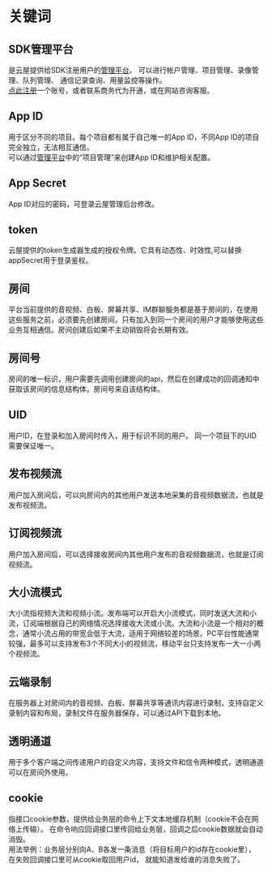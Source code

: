 # 关键词

<h2 id=sdkMgr>SDK管理平台</h2>

是云屋提供给SDK注册用户的[管理平台](https://sdk.cloudroom.com/mgr_sdk/)。 可以进行帐户管理、项目管理、录像管理、队列管理、 通信记录查询、用量监控等操作。  
[点此注册](https://sdk.cloudroom.com/mgr_sdk/register.html)一个账号，或者联系商务代为开通，或在网站咨询客服。

<h2 id=appID>App ID</h2>

用于区分不同的项目。每个项目都有属于自己唯一的App ID，不同App ID的项目完全独立，无法相互通信。  
可以通过[管理平台](https://sdk.cloudroom.com/mgr_sdk/)中的“项目管理”来创建App ID和维护相关配置。

<h2 id=appSecret>App Secret</h2>

App ID对应的密码，可登录云屋管理后台修改。

<h2 id=token>token</h2>

云屋提供的token生成器生成的授权令牌。它具有动态性、时效性,可以替换appSecret用于登录鉴权。

<h2 id=room>房间</h2>

平台当前提供的音视频、白板、屏幕共享、IM群聊服务都是基于房间的，在使用这些服务之前，必须要先创建房间，只有加入到同一个房间的用户才能够使用这些业务互相通信。房间创建后如果不主动销毁将会长期有效。

<h2 id=roomID>房间号</h2>

房间的唯一标识，用户需要先调用创建房间的api，然后在创建成功的回调通知中获取该房间的信息结构体。房间号来自该结构体。

<h2 id=UID>UID</h2>

用户ID，在登录和加入房间时传入，用于标识不同的用户。 同一个项目下的UID需要保证唯一。

<h2 id=publishStream>发布视频流</h2>

用户加入房间后，可以向房间内的其他用户发送本地采集的音视频数据流，也就是发布视频流。

<h2 id=subscribeStream>订阅视频流</h2>

用户加入房间后，可以选择接收房间内其他用户发布的音视频数据流，也就是订阅视频流。

<h2 id=stream>大小流模式</h2>

大小流指视频大流和视频小流。发布端可以开启大小流模式，同时发送大流和小流，订阅端根据自己的网络情况选择接收大流或小流。大流和小流是一个相对的概念，通常小流占用的带宽会低于大流，适用于网络较差的场景。PC平台性能通常较强，最多可以支持发布3个不同大小的视频流，移动平台只支持发布一大一小两个视频流。

<h2 id=cloudRecord>云端录制</h2>

在服务器上对房间内的音视频、白板、屏幕共享等通讯内容进行录制，支持自定义录制内容和布局，录制文件在服务器保存，可以通过API下载到本地。

<h2 id=transparentPassage>透明通道</h2>

用于多个客户端之间传递用户的自定义内容，支持文件和信令两种模式，透明通道可以在房间外使用。

<h2 id=cookie>cookie</h2>

指接口cookie参数，提供给业务层的命令上下文本地缓存机制（cookie不会在网络上传输）。 在命令响应回调接口里传回给业务层，回调之后cookie数据就会自动消毁。  
用法举例：业务层分别向A、B各发一条消息（将目标用户的id存在cookie里）， 在失败回调接口里可从cookie取回用户id， 就能知道发给谁的消息失败了。
